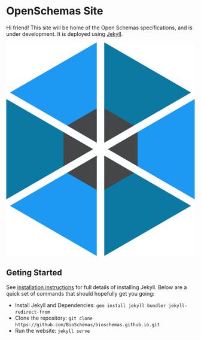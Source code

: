 # OpenSchemas Site

Hi friend! This site will be home of the Open Schemas specifications, and is under development.
It is deployed using [Jekyll](https://jekyllrb.com/). 

![assets/images/logos/openschemas/logo_hexagon.png](assets/images/logos/openschemas/logo_hexagon.png)

## Geting Started

See [installation instructions](https://jekyllrb.com/docs/installation/) for full details of installing Jekyll. Below are a quick set of commands that should hopefully get you going:

- Install Jekyll and Dependencies: ```gem install jekyll bundler jekyll-redirect-from```
- Clone the repository: ```git clone https://github.com/BioSchemas/bioschemas.github.io.git```
- Run the website: ```jekyll serve```
